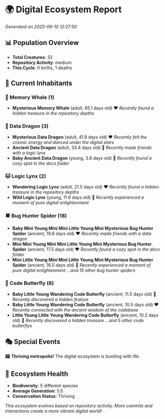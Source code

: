 # 🌍 Digital Ecosystem Report
*Generated on 2025-09-10 12:27:50*

## 📊 Population Overview
- **Total Creatures**: 32
- **Repository Activity**: medium
- **This Cycle**: 0 births, 1 deaths

## 👥 Current Inhabitants

### 🐋 Memory Whale (1)
- **Mysterious Memory Whale** (adult, 65.1 days old) ❤️
  *Recently found a hidden treasure in the repository depths*

### 🐉 Data Dragon (3)
- **Mysterious Data Dragon** (adult, 41.8 days old) ❤️
  *Recently felt the cosmic energy and danced under the digital stars*
- **Ancient Data Dragon** (adult, 33.4 days old) 💛
  *Recently made friends with a logic lynx*
- **Baby Ancient Data Dragon** (young, 3.8 days old) 💚
  *Recently found a cozy spot in the docs folder*

### 🐱 Logic Lynx (2)
- **Wandering Logic Lynx** (adult, 21.5 days old) ❤️
  *Recently found a hidden treasure in the repository depths*
- **Wild Logic Lynx** (young, 11.9 days old) 💚
  *Recently experienced a moment of pure digital enlightenment*

### 🕷️ Bug Hunter Spider (18)
- **Baby Mini Young Mini Mini Little Young Mini Mysterious Bug Hunter Spider** (ancient, 19.8 days old) ❤️
  *Recently made friends with a data dragon*
- **Mini Mini Young Mini Mini Little Young Mini Mysterious Bug Hunter Spider** (ancient, 17.5 days old) ❤️
  *Recently found a cozy spot in the docs folder*
- **Mini Little Young Mini Mini Little Young Mini Mysterious Bug Hunter Spider** (ancient, 16.5 days old) 💛
  *Recently experienced a moment of pure digital enlightenment*
  *...and 15 other bug hunter spiders*

### 🦋 Code Butterfly (8)
- **Baby Little Young Wandering Code Butterfly** (ancient, 11.5 days old) 💛
  *Recently discovered a hidden feature*
- **Baby Little Young Wandering Code Butterfly** (ancient, 10.5 days old) ❤️
  *Recently connected with the ancient wisdom of the codebase*
- **Little Young Little Young Wandering Code Butterfly** (ancient, 10.2 days old) 💛
  *Recently discovered a hidden treasure*
  *...and 5 other code butterflys*

## 🎭 Special Events

🏙️ **Thriving metropolis!** The digital ecosystem is bustling with life.

## 🔬 Ecosystem Health
- **Biodiversity**: 5 different species
- **Average Generation**: 5.5
- **Conservation Status**: Thriving

*This ecosystem evolves based on repository activity. More commits and interactions create a more vibrant digital world!*